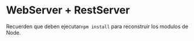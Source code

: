 # WebServer + RestServer

Recuerden que deben ejecutar`````````npm install````````` para reconstruir los modulos de Node.
